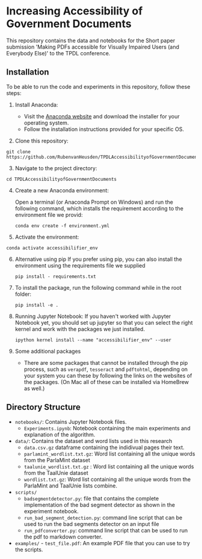# Increasing Accessibility of Government Documents 

This repository contains the data and notebooks for the Short paper submission 'Making PDFs accessible for Visually Impaired Users (and Everybody Else)' to the TPDL conference.

## Installation

To be able to run the code and experiments in this repository, follow these steps:

1. Install Anaconda: 

   - Visit the [Anaconda website](https://www.anaconda.com/products/individual) and download the installer for your operating system.
   - Follow the installation instructions provided for your specific OS.

2. Clone this repository:
```
git clone https://github.com/RubenvanHeusden/TPDLAccessibilityofGovernmentDocuments.git
```
3. Navigate to the project directory:
```
cd TPDLAccessibilityofGovernmentDocuments
```
4. Create a new Anaconda environment:

   Open a terminal (or Anaconda Prompt on Windows) and run the following command, which installs the requirement according to the environment file we provid:
   ```
   conda env create -f environment.yml
   ```
   
5. Activate the environment:
  ```
  conda activate accessibilifier_env
  ```
6. Alternative using pip
   If you prefer using pip, you can also install the environment using the requirements file we supplied
   ```
   pip install - requirements.txt
   ```
   
7. To install the package, run the following command while in the root folder:
	```
	pip install -e .
	```

8. Running Jupyter Notebook:
   If you haven't worked with Jupyter Notebook yet, you should set up jupyter so that you can select the right kernel and work with the packages we just installed.
   ```
   ipython kernel install --name "accessibilifier_env" --user
   ```

9. Some additional packages
    - There are some packages that cannot be installed through the pip process, such as
   `verapdf`, `tesseract` and `pdftohtml`, depending on your system you can these by following
   the links on the websites of the packages. (On Mac all of these can be installed via HomeBrew as well.)
   
## Directory Structure

- `notebooks/`: Contains Jupyter Notebook files.
    - `Experiments.ipynb`: Notebook containing the main experiments and explanation of the algorithm. 
- `data/`: Contains the dataset and word lists used in this research
   - `data.csv.gz` dataframe containing the indidivual pages their text.
   - `parlamint_wordlist.txt.gz`:  Word list containing all the unique words from the ParlaMint dataset
   - `taalunie_wordlist.txt.gz` : Word list containing all the unique words from the TaalUnie dataset
   - `wordlist.txt.gz`: Word list containing all the unique words from the ParlaMint and TaalUnie lists combine.
- `scripts/`
	- `badsegmentdetector.py`: file that contains the complete implementation of the bad segment detector as shown in the experiment notebook.
	- `run_bad_segment_detection.py`: command line script that can be used to run the bad segments detector on an input file
	- `run_pdfconverter.py`: command line script that can be used to run the pdf to markdown converter.
- `examples/`
        - `test_file.pdf`: An example PDF file that you can use to try the scripts. 
